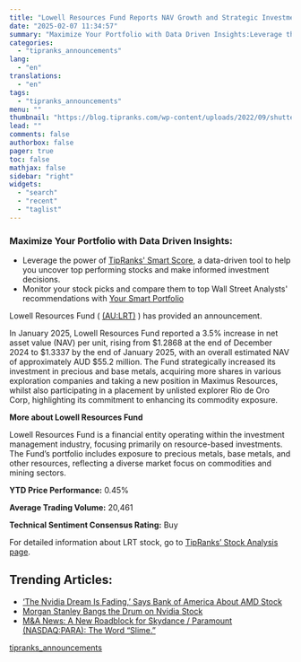 ```yaml
---
title: "Lowell Resources Fund Reports NAV Growth and Strategic Investments"
date: "2025-02-07 11:34:57"
summary: "Maximize Your Portfolio with Data Driven Insights:Leverage the power of TipRanks' Smart Score, a data-driven tool to help you uncover top performing stocks and make informed investment decisions. Monitor your stock picks and compare them to top Wall Street Analysts' recommendations with Your Smart PortfolioLowell Resources Fund ( (AU:LRT) )..."
categories:
  - "tipranks_announcements"
lang:
  - "en"
translations:
  - "en"
tags:
  - "tipranks_announcements"
menu: ""
thumbnail: "https://blog.tipranks.com/wp-content/uploads/2022/09/shutterstock_376748761-750x406.jpg"
lead: ""
comments: false
authorbox: false
pager: true
toc: false
mathjax: false
sidebar: "right"
widgets:
  - "search"
  - "recent"
  - "taglist"
---
```


### Maximize Your Portfolio with Data Driven Insights:

* Leverage the power of [TipRanks' Smart Score](https://www.tipranks.com/screener/top-smart-score-stocks), a data-driven tool to help you uncover top performing stocks and make informed investment decisions.
* Monitor your stock picks and compare them to top Wall Street Analysts' recommendations with  [Your Smart Portfolio](https://www.tipranks.com/smart-portfolio/holdings)

Lowell Resources Fund ( [(AU:LRT)](https://www.tipranks.com/stocks/au:lrt) ) has provided an announcement.

In January 2025, Lowell Resources Fund reported a 3.5% increase in net asset value (NAV) per unit, rising from $1.2868 at the end of December 2024 to $1.3337 by the end of January 2025, with an overall estimated NAV of approximately AUD $55.2 million. The Fund strategically increased its investment in precious and base metals, acquiring more shares in various exploration companies and taking a new position in Maximus Resources, whilst also participating in a placement by unlisted explorer Rio de Oro Corp, highlighting its commitment to enhancing its commodity exposure.

**More about Lowell Resources Fund**

Lowell Resources Fund is a financial entity operating within the investment management industry, focusing primarily on resource-based investments. The Fund’s portfolio includes exposure to precious metals, base metals, and other resources, reflecting a diverse market focus on commodities and mining sectors.

**YTD Price Performance:** 0.45%

**Average Trading Volume:** 20,461

**Technical Sentiment Consensus Rating:** Buy

For detailed information about LRT stock, go to [TipRanks’ Stock Analysis page](https://www.tipranks.com/stocks/au:lrt/stock-analysis).

Trending Articles:
------------------

* [‘The Nvidia Dream Is Fading,’ Says Bank of America About AMD Stock](https://www.tipranks.com/news/the-nvidia-dream-is-fading-says-bank-of-america-about-amd-stock)
* [Morgan Stanley Bangs the Drum on Nvidia Stock](https://www.tipranks.com/news/morgan-stanley-bangs-the-drum-on-nvidia-stock)
* [M&A News: A New Roadblock for Skydance / Paramount (NASDAQ:PARA): The Word “Slime.”](https://www.tipranks.com/news/ma-news-a-new-roadblock-for-skydance-paramount-nasdaqpara-the-word-slime)

[tipranks_announcements](https://www.tipranks.com/news/company-announcements/lowell-resources-fund-reports-nav-growth-and-strategic-investments)
